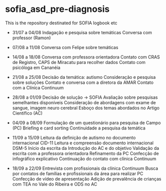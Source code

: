 # sofia_asd_pre-diagnosis
This is the repository destinated for SOFIA logbook etc

- 31/07 a 04/08
  Indagação e pesquisa sobre temáticas
  Conversa com professor (Ramon)

- 07/08 a 11/08
  Conversa com Felipe sobre temáticas
 
- 14/08 a 18/08
  Conversa com professora orientadora
  Contato com CRAS de Registro, CAPS de Miracatu para recolher dados
  Contato com psicóloga em Cananéia

- 21/08 a 25/08
  Decisão da temática: autismo
  Consideração e pesquisa sobre soluções
  Contato e conversa com a diretora da AMAR
  Contato com a Clínica Continuum

- 28/08 a 01/09
  Decisão de solução -> SOFIA
  Avaliação sobre pesquisas semelhantes disponíveis
  Consideração de abordagens com exame de sangue, imagem neuro cerebral
  Esboço dos temas abordados no Artigo Científico (AC)

- 04/09 a 08/09
  Formulação de um questionário para pesquisa de Campo (PC)
  Briefing e card sorting
  Continuidade a pesquisa da temática

- 11/09 a 15/09
  Leitura da definição de autismo no documento internacional CID-11
  Leitura e compreensão documento internacional DSM-5
  Início da escrita da Introdução do AC e do objetivo
  Validação da escrita com a professora orientadora
  Refinamento da PC
  Confecção de infográfico explicativo
  Continuação do contato com clínica Continuum

- 18/09 a 22/09
  Entrevista com profissionais da clínica Continuum
  Busca por contatos de famílias e profissionais da área para realizar PC
  Confecção de vídeo de apresentação
  Adição de prevalência de crianças com TEA no Vale do Ribeira e ODS no AC
